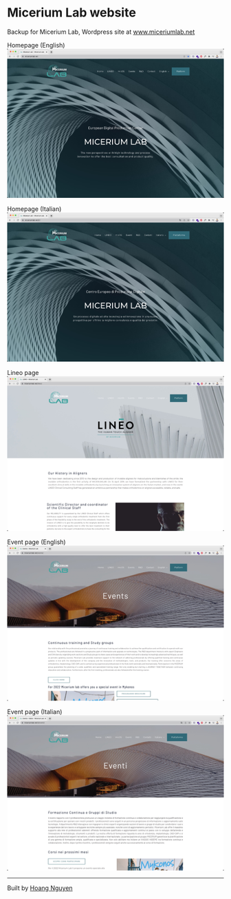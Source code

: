 # Micerium Lab website

Backup for Micerium Lab, Wordpress site at <a href="www.miceriumlab.net" target="_blank">www.miceriumlab.net</a>

Homepage (English)
![](./images/1.jpg)

Homepage (Italian)
![](./images/2.jpg)

Lineo page
![](./images/3.jpg)

Event page (English)
![](./images/4.jpg)

Event page (Italian)
![](./images/5.jpg)

-----
Built by <a href="www.facebook.com/hoangdayo">Hoang Nguyen</a>
